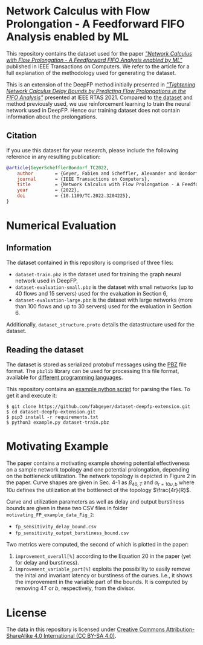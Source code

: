 # Network Calculus with Flow Prolongation - A Feedforward FIFO Analysis enabled by ML

This repository contains the dataset used for the paper [_"Network Calculus with Flow Prolongation - A Feedforward FIFO Analysis enabled by ML"_](https://doi.org/10.1109/TC.2022.3204225) published in IEEE Transactions on Computers. We refer to the article for a full explanation of the methodology used for generating the dataset.

This is an extension of the DeepFP method initially presented in [_"Tightening Network Calculus Delay Bounds by Predicting Flow Prolongations in the FIFO Analysis"_](https://doi.org/10.1109/RTAS52030.2021.00021) presented at IEEE RTAS 2021. Compared to [the dataset](https://github.com/fabgeyer/dataset-rtas2021) and method previously used, we use reinforcement learning to train the neural network used in DeepFP. Hence our training dataset does not contain information about the prolongations.

## Citation

If you use this dataset for your research, please include the following reference in any resulting publication:

```bibtex
@article{GeyerSchefflerBondorf_TC2022,
	author        = {Geyer, Fabien and Scheffler, Alexander and Bondorf, Steffen},
	journal       = {IEEE Transactions on Computers},
	title         = {Network Calculus with Flow Prolongation - A Feedforward {FIFO} Analysis enabled by {ML}},
	year          = {2022},
	doi           = {10.1109/TC.2022.3204225},
}
```

# Numerical Evaluation

## Information

The dataset contained in this repository is comprised of three files:

- `dataset-train.pbz` is the dataset used for training the graph neural network used in DeepFP,
- `dataset-evaluation-small.pbz` is the dataset with small networks (up to 40 flows and 15 servers) used for the evaluation in Section 6,
- `dataset-evaluation-large.pbz` is the dataset with large networks (more than 100 flows and up to 30 servers) used for the evaluation in Section 6.

Additionally, `dataset_structure.proto` details the datastructure used for the dataset.


## Reading the dataset

The dataset is stored as serialized protobuf messages using the [PBZ](https://github.com/fabgeyer/pbzlib-documentation) file format.
The `pbzlib` library can be used for processing this file format, available for [different programming languages](https://github.com/fabgeyer/pbzlib-documentation#official-implementations).

This repository contains an [example python script](https://github.com/fabgeyer/dataset-deepfp-extension/blob/master/example.py) for parsing the files.
To get it and execute it:
```
$ git clone https://github.com/fabgeyer/dataset-deepfp-extension.git
$ cd dataset-deepfp-extension.git
$ pip3 install -r requirements.txt
$ python3 example.py dataset-train.pbz
```

# Motivating Example

The paper contains a motivating example showing potential effectiveness on a sample network topology and one potential prolongation, depending on the  bottleneck utilization. 
The network topology is depicted in Figure 2 in the paper.
Curve shapes are given in Sec. 4-1 as $\beta_{40,T}$ and $\alpha_{r=10u,b}$ where $10u$ defines the utilization at the bottlenect of the topology $\frac{4r}{R}$.

Curve and utilization parameters as well as delay and output burstiness bounds are given in these two CSV files in folder `motivating_FP_example_data_Fig_2`:

- `fp_sensitivity_delay_bound.csv`
- `fp_sensitivity_output_burstiness_bound.csv` 

Two metrics were computed, the second of which is plotted in the paper:

1. `improvement_overall[%]` according to the Equation 20 in the paper (yet for delay and burstiness).
2. `improvement_variable_part[%]` exploits the possibility to easily remove the inital and invariant latency or burstiness of the curves. I.e., it shows the improvement in the variable part of the bounds. It is computed by removing $4T$ or $b$, respectively, from the divisor.

# License

The data in this repository is licensed under [Creative Commons Attribution-ShareAlike 4.0 International (CC BY-SA 4.0)](http://creativecommons.org/licenses/by-sa/4.0).
